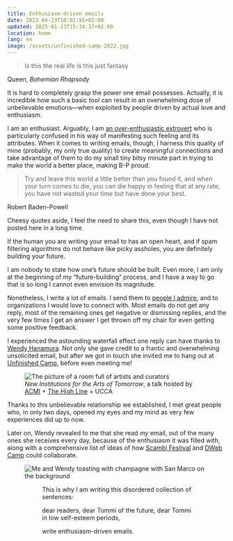 ```yaml
---
title: Enthusiasm-driven emails
date: 2022-04-23T10:02:55+02:00
updated: 2025-01-23T15:34:37+02:00
location: home
lang: en
image: /assets/unfinished-camp-2022.jpg
---
```

> Is this the real life
> is this just fantasy

<p class='cite'>Queen, <cite>Bohemian Rhapsody</cite></p>

It is hard to completely grasp the power one email possesses. Actually, it is incredible how such a basic tool can result in an overwhelming dose of unbelievable emotions—when exploited by people driven by actual love and enthusiasm.

I am an enthusiast. Arguably, I am [an over-enthusiastic extrovert](content/jam/Tomminess.md) who is particularly confused in his way of manifesting such feeling and its attributes. When it comes to writing emails, though, I harness this quality of mine (probably, my only true quality) to create meaningful connections and take advantage of them to do my small tiny bitsy minute part in trying to make the world a better place, making B-P proud.

> Try and leave this world a little better than you found it, and when your turn comes to die, you can die happy in feeling that at any rate, you have not wasted your time but have done your best.

<p class='cite'>Robert Baden-Powell</p>

Cheesy quotes aside, I feel the need to share this, even though I have not posted here in a long time.

If the human you are writing your email to has an open heart, and if spam filtering algorithms do not behave like picky assholes, you are definitely building your future.

I am nobody to state how one’s future should be built. Even more, I am only at the beginning of my “future-building” process, and I have a way to go that is so long I cannot even envision its magnitude.

Nonetheless, I write a lot of emails. I send them to [people I admire](/people/), and to organizations I would love to connect with. Most emails do not get any reply, most of the remaining ones get negative or dismissing replies, and the very few times I get an answer I get thrown off my chair for even getting some positive feedback.

I experienced the astounding waterfall effect one reply can have thanks to [Wendy Hanamura](https://www.linkedin.com/in/wendyhanamura 'Wendy Hanamura on LinkedIn'). Not only she gave credit to a frantic and overwhelming unsolicited email, but after we got in touch she invited me to hang out at [Unfinished Camp](https://unfinished.com/camp/ 'Unfinished Camp: Venice'), before even meeting me!

<figure>
	<img src='/assets/unfinished-camp-2022.jpg' alt='The picture of a room full of artists and curators' class='u-photo'>
	<figcaption><cite>New Institutions for the Arts of Tomorrow</cite>, a talk hosted by <a href='https://www.acmi.net.au/' target='_blank' title='Australian Center for the Moving Image'>ACMI</a> + <a href='https://thehighline.org' target='_blank' title='The High Line official website'>The High Line</a> + UCCA</figcaption>
</figure>

Thanks to this unbelievable relationship we established, I met great people who, in only two days, opened my eyes and my mind as very few experiences did up to now.

Later on, Wendy revealed to me that she read *my* email, out of the many ones she receives every day, because of the enthusiasm it was filled with, along with a comprehensive list of ideas of how [Scambi Festival](https://scambi.org 'Scambi Festival') and [DWeb Camp](https://dwebcamp.org 'DWeb Camp') could collaborate.

<figure>
	<img src='/assets/tommi-wendy-toast.jpg' alt='Me and Wendy toasting with champagne with San Marco on the background'>
<figure>

This is why I am writing this disordered collection of sentences:

dear readers,
dear Tommi of the future,
dear Tommi in low self-esteem periods,

write enthusiasm-driven emails.
